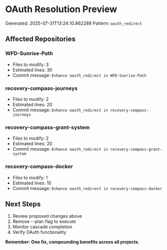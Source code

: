 # OAuth Resolution Preview
Generated: 2025-07-31T13:24:10.862289
Pattern: `oauth_redirect`

## Affected Repositories

### WFD-Sunrise-Path
- Files to modify: 3
- Estimated lines: 30
- Commit message: `Enhance oauth_redirect in WFD-Sunrise-Path`

### recovery-compass-journeys
- Files to modify: 2
- Estimated lines: 20
- Commit message: `Enhance oauth_redirect in recovery-compass-journeys`

### recovery-compass-grant-system
- Files to modify: 2
- Estimated lines: 20
- Commit message: `Enhance oauth_redirect in recovery-compass-grant-system`

### recovery-compass-docker
- Files to modify: 1
- Estimated lines: 10
- Commit message: `Enhance oauth_redirect in recovery-compass-docker`

## Next Steps

1. Review proposed changes above
2. Remove --plan flag to execute
3. Monitor cascade completion
4. Verify OAuth functionality

**Remember: One fix, compounding benefits across all projects.**
